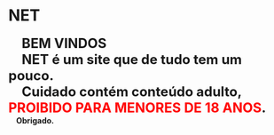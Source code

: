 # NET
<FONT SIZE=+2><b>
&emsp;BEM VINDOS<br/>
&emsp;NET é um site que de tudo tem um pouco.<br/>
&emsp;Cuidado contém conteúdo adulto, <FONT COLOR="red">PROIBIDO PARA MENORES DE 18 ANOS</FONT>.<br/></FONT>
&emsp;Obrigado.




